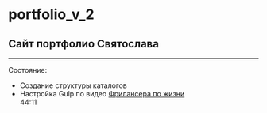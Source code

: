 # portfolio_v_2
## Сайт портфолио Святослава
----
Состояние:  
   * Создание структуры каталогов  
   * Настройка Gulp по видео [Фрилансера по жизни](https://www.youtube.com/watch?v=stFOy0Noahg&t=3761s)  
44:11